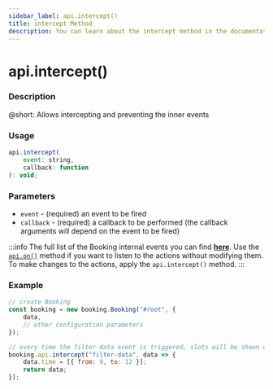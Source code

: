 ```yaml
---
sidebar_label: api.intercept()
title: intercept Method
description: You can learn about the intercept method in the documentation of the DHTMLX JavaScript Booking library. Browse developer guides and API reference, try out code examples and live demos, and download a free 30-day evaluation version of DHTMLX Booking.
---
```


# api.intercept()

### Description

@short: Allows intercepting and preventing the inner events

### Usage

~~~jsx {}
api.intercept(
	event: string,
	callback: function
): void;
~~~

### Parameters

- `event` - (required) an event to be fired
- `callback` - (required) a callback to be performed (the callback arguments will depend on the event to be fired)

:::info
The full list of the Booking internal events you can find [**here**](/api/api_overview/#booking-events).
Use the [`api.on()`](/api/internal/js_booking_on) method if you want to listen to the actions without modifying them. To make changes to the actions, apply the `api.intercept()` method.
:::

### Example

~~~jsx {7-11}
// create Booking
const booking = new booking.Booking("#root", {
	data,
	// other configuration parameters
});

// every time the filter-data event is triggered, slots will be shown only for the morning time
booking.api.intercept("filter-data", data => {
	data.time = [{ from: 9, to: 12 }];
	return data;
});
~~~
